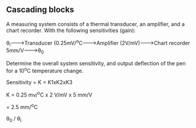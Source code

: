## Cascading blocks
A measuring system consists of a thermal transducer, an amplifier, and a chart
recorder. With the following sensitivities (gain):

&theta;<sub>i</sub>--->Transducer (0.25mV/<sup>o</sup>C--->Amplifier (2V/mV)--->Chart
recorder 5mm/V--->&theta;<sub>0</sub>

Determine the overall system sensitivity, and output deflection of the pen for a
10<sup>o</sup>C temperature change.

Sensitivity = K = K1xK2xK3

K = 0.25 mv/<sup>o</sup>C x 2 V/mV x 5 mm/V

= 2.5 mm/<sup>o</sup>C


&theta;<sub>0</sub> / &theta;<sub>i</sub>
